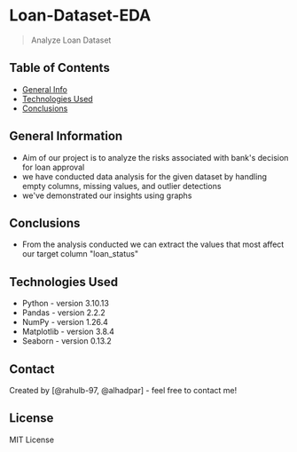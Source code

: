 # Loan-Dataset-EDA
> Analyze Loan Dataset


## Table of Contents
* [General Info](#general-information)
* [Technologies Used](#technologies-used)
* [Conclusions](#conclusions)

<!-- You can include any other section that is pertinent to your problem -->

## General Information
- Aim of our project is to analyze the risks associated with bank's decision for loan approval
- we have conducted data analysis for the given dataset by handling empty columns, missing values, and outlier detections
- we've demonstrated our insights using graphs

<!-- You don't have to answer all the questions - just the ones relevant to your project. -->

## Conclusions
- From the analysis conducted we can extract the values that most affect our target column "loan_status"

<!-- You don't have to answer all the questions - just the ones relevant to your project. -->


## Technologies Used
- Python - version 3.10.13
- Pandas - version 2.2.2
- NumPy - version 1.26.4
- Matplotlib - version 3.8.4
- Seaborn - version 0.13.2


## Contact
Created by [@rahulb-97, @alhadpar] - feel free to contact me!


## License
MIT License
